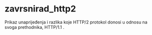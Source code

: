 # zavrsnirad_http2
Prikaz unaprijeđenja i razlika koje HTTP/2 protokol donosi u odnosu na svoga prethodnika, HTTP/1.1 .
